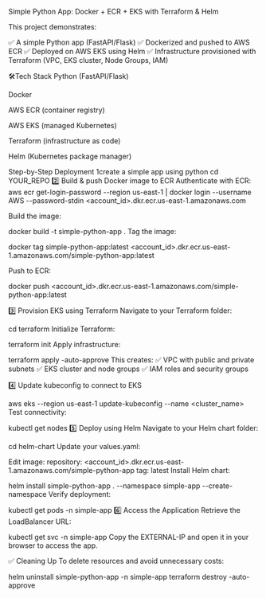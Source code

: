  Simple Python App: Docker + ECR + EKS with Terraform & Helm
 
This project demonstrates:

✅ A simple Python app (FastAPI/Flask)
✅ Dockerized and pushed to AWS ECR
✅ Deployed on AWS EKS using Helm
✅ Infrastructure provisioned with Terraform (VPC, EKS cluster, Node Groups, IAM)

🛠Tech Stack
Python (FastAPI/Flask)

Docker

AWS ECR (container registry)

AWS EKS (managed Kubernetes)

Terraform (infrastructure as code)

Helm (Kubernetes package manager)


 Step-by-Step Deployment
1️create a simple app using python
cd YOUR_REPO
2️⃣ Build & push Docker image to ECR
Authenticate with ECR:
aws ecr get-login-password --region us-east-1 | docker login --username AWS --password-stdin <account_id>.dkr.ecr.us-east-1.amazonaws.com

Build the image:

docker build -t simple-python-app .
Tag the image:

docker tag simple-python-app:latest <account_id>.dkr.ecr.us-east-1.amazonaws.com/simple-python-app:latest

Push to ECR:

docker push <account_id>.dkr.ecr.us-east-1.amazonaws.com/simple-python-app:latest

3️⃣ Provision EKS using Terraform
Navigate to your Terraform folder:

cd terraform
Initialize Terraform:

terraform init
Apply infrastructure:

terraform apply -auto-approve
This creates:
✅ VPC with public and private subnets
✅ EKS cluster and node groups
✅ IAM roles and security groups

4️⃣ Update kubeconfig to connect to EKS

aws eks --region us-east-1 update-kubeconfig --name <cluster_name>
Test connectivity:

kubectl get nodes
5️⃣ Deploy using Helm
Navigate to your Helm chart folder:

cd helm-chart
Update your values.yaml:

Edit
image:
  repository: <account_id>.dkr.ecr.us-east-1.amazonaws.com/simple-python-app
  tag: latest
Install Helm chart:

helm install simple-python-app . --namespace simple-app --create-namespace
Verify deployment:

kubectl get pods -n simple-app
6️⃣ Access the Application
Retrieve the LoadBalancer URL:

kubectl get svc -n simple-app
Copy the EXTERNAL-IP and open it in your browser to access the app.

✅ Cleaning Up
To delete resources and avoid unnecessary costs:

helm uninstall simple-python-app -n simple-app
terraform destroy -auto-approve
